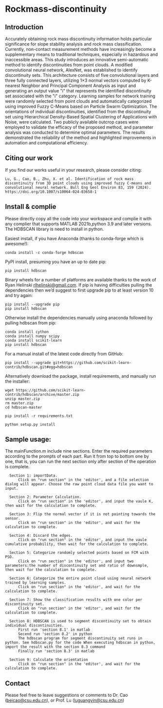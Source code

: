 # Rockmass-discontinuity
## Introduction
Accurately obtaining rock mass discontinuity information holds particular significance for slope stability analysis and rock mass classification. Currently, non-contact measurement methods have increasingly become a supplementary means to traditional techniques, especially in hazardous and inaccessible areas. This study introduces an innovative semi-automatic method to identify discontinuities from point clouds. A modified convolutional neural network, AlexNet, was established to identify discontinuity sets. This architecture consists of five convolutional layers and three fully connected layers, utilizing 1×3 normal vectors computed by K-nearest Neighbor and Principal Component Analysis as input and generating an output value "i" that represents the identified discontinuity set associated with the "i" category. Learning samples for network training were randomly selected from point clouds and automatically categorized using improved Fuzzy C-Means based on Particle Swarm Optimization. The orientations of individual discontinuities, identified from the discontinuity set using Hierarchical Density-Based Spatial Clustering of Applications with Noise, were calculated. Two publicly available outcrop cases were employed to validate the efficacy of the proposed method, and parameter analysis was conducted to determine optimal parameters. The results demonstrated the reliability of the method and highlighted improvements in automation and computational efficiency.
## Citing our work
If you find our works useful in your research, please consider citing:

    Lu, G., Cao, B., Zhu, X. et al. Identification of rock mass discontinuity from 3D point clouds using improved fuzzy C-means and convolutional neural network. Bull Eng Geol Environ 83, 159 (2024). https://doi.org/10.1007/s10064-024-03658-1
    
## Install & complie
Please directly copy all the code into your workspace and complie it with any complier that supports MATLAB 2021b,python 3.9 and later versions. The HDBSCAN library is need to install in python.

Easiest install, if you have Anaconda (thanks to conda-forge which is awesome!):

    conda install -c conda-forge hdbscan
    
PyPI install, presuming you have an up to date pip:

    pip install hdbscan
    
Binary wheels for a number of platforms are available thanks to the work of Ryan Helinski <rlhelinski@gmail.com>.
If pip is having difficulties pulling the dependencies then we’d suggest to first upgrade pip to at least version 10 and try again:    

    pip install --upgrade pip
    pip install hdbscan

Otherwise install the dependencies manually using anaconda followed by pulling hdbscan from pip:

    conda install cython
    conda install numpy scipy
    conda install scikit-learn
    pip install hdbscan

For a manual install of the latest code directly from GitHub:

    pip install --upgrade git+https://github.com/scikit-learn-contrib/hdbscan.git#egg=hdbscan

Alternatively download the package, install requirements, and manually run the installer:

    wget https://github.com/scikit-learn-contrib/hdbscan/archive/master.zip
    unzip master.zip
    rm master.zip
    cd hdbscan-master

    pip install -r requirements.txt

    python setup.py install

## Sample usage:
The mainFunction.m include nine sections. Enter the required parameters according to the prompts of each part. Run it from top to bottom one by one, that is, you can run the next section only after section of the operation is complete.

      Section 1: importData.      
          Click on "run section" in the 'editor', and a file selection dialog will appear. Choose the raw point cloud data file you want to input.
          
      Section 2: Parameter Calculation.
          Click on "run section" in the 'editor', and input the vaule K, then wait for the calculation to complete.

      Section 3: Flip the normal vector if it is not pointing towards the sensor.
          Click on "run section" in the 'editor', and wait for the calculation to complete.

      Section 4: Discard the edges.
          Click on "run section" in the 'editor', and input the vaule cumulative probability, then wait for the calculation to complete.
          
      Section 5: Categorize randomly selected points based on FCM with PSO.
          Click on "run section" in the 'editor', and input two parameters:the number of discontinuity set and ratio of downsmple, then wait for the calculation to complete.

      Section 6: Categorize the entire point cloud using neural network trained by learning samples.
          Click on "run section" in the 'editor', and wait for the calculation to complete.
          
      Section 7: Show the classification results with one color per discontinuity set.
          Click on "run section" in the 'editor', and wait for the calculation to complete.
        
      Section 8: HDBSCAN is used to segment discontinuity set to obtain individual discontinuities.
          First run 'section 8.1' in matlab
          Secend run 'section 8.2' in python
          The hdbscan program for segment discontinuity set runs in python. See hdbscan.py for the code When executing hdbscan in python, import the result with the section 8.3 command
          Finally run 'section 8.3' in matlab
          
      Section 9: Calculate the orientation
          Click on "run section" in the 'editor', and wait for the calculation to complete.
## Contact
Please feel free to leave suggestions or comments to Dr. Cao (beicao@csu.edu.cn), or Prof. Lu (luguangyin@csu.edu.cn)
